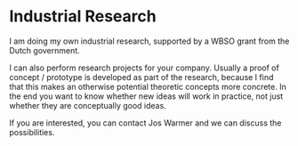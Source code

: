 # Industrial Research

I am doing my own industrial research, supported by a WBSO grant from the Dutch government.

I can also perform research projects for your company.
Usually a proof of concept / prototype is developed as part of the research,
because I find that this makes an otherwise potential theoretic concepts more concrete.
In the end you want to know whether new ideas will work in practice, not just whether they are conceptually good ideas.

If you are interested, you can contact Jos Warmer and we can discuss the possibilities.
